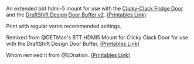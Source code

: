 An extended bbt hdmi-5 mount for use with the [Clicky-Clack Fridge Door](https://github.com/tanaes/whopping_Voron_mods/tree/main/clickyclacky_door) 
and the [DraftShift Design](https://github.com/DraftShift) [Door Buffer v2](https://github.com/DraftShift/DoorBuffer).   [(Printables Link)](https://www.printables.com/model/1066444)

Print with regular voron recommended settings.

Remixed from @DETMan's BTT HDMI5 Mount for Clicky Clack Door for use with the DraftShift Design Door Buffer.   [(Printables Link)](https://www.printables.com/model/861544)

Whom remixed it from @EDnation.   [(Printables Link)](https://www.printables.com/model/787236)
